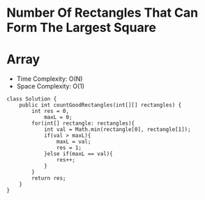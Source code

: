 # Number Of Rectangles That Can Form The Largest Square
# Array
* Time Complexity: O(N)
* Space Complexity: O(1)
```
class Solution {
    public int countGoodRectangles(int[][] rectangles) {
        int res = 0,
            maxL = 0;
        for(int[] rectangle: rectangles){
            int val = Math.min(rectangle[0], rectangle[1]);
            if(val > maxL){
                maxL = val;
                res = 1;
            }else if(maxL == val){
                res++;
            }
        }
        return res;
    }
}
```
